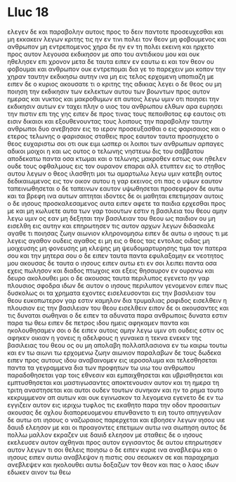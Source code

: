 # Lluc 18
ελεγεν δε και παραβολην αυτοις προς το δειν παντοτε προσευχεσθαι και μη εκκακειν
λεγων κριτης τις ην εν τινι πολει τον θεον μη φοβουμενος και ανθρωπον μη εντρεπομενος
χηρα δε ην εν τη πολει εκεινη και ηρχετο προς αυτον λεγουσα εκδικησον με απο του αντιδικου μου
και ουκ ηθελησεν επι χρονον μετα δε ταυτα ειπεν εν εαυτω ει και τον θεον ου φοβουμαι και ανθρωπον ουκ εντρεπομαι
δια γε το παρεχειν μοι κοπον την χηραν ταυτην εκδικησω αυτην ινα μη εις τελος ερχομενη υποπιαζη με
ειπεν δε ο κυριος ακουσατε τι ο κριτης της αδικιας λεγει
ο δε θεος ου μη ποιηση την εκδικησιν των εκλεκτων αυτου των βοωντων προς αυτον ημερας και νυκτος και μακροθυμων επ αυτοις
λεγω υμιν οτι ποιησει την εκδικησιν αυτων εν ταχει πλην ο υιος του ανθρωπου ελθων αρα ευρησει την πιστιν επι της γης
ειπεν δε προς τινας τους πεποιθοτας εφ εαυτοις οτι εισιν δικαιοι και εξουθενουντας τους λοιπους την παραβολην ταυτην
ανθρωποι δυο ανεβησαν εις το ιερον προσευξασθαι ο εις φαρισαιος και ο ετερος τελωνης
ο φαρισαιος σταθεις προς εαυτον ταυτα προσηυχετο ο θεος ευχαριστω σοι οτι ουκ ειμι ωσπερ οι λοιποι των ανθρωπων αρπαγες αδικοι μοιχοι η και ως ουτος ο τελωνης
νηστευω δις του σαββατου αποδεκατω παντα οσα κτωμαι
και ο τελωνης μακροθεν εστως ουκ ηθελεν ουδε τους οφθαλμους εις τον ουρανον επαραι αλλ ετυπτεν εις το στηθος αυτου λεγων ο θεος ιλασθητι μοι τω αμαρτωλω
λεγω υμιν κατεβη ουτος δεδικαιωμενος εις τον οικον αυτου η γαρ εκεινος οτι πας ο υψων εαυτον ταπεινωθησεται ο δε ταπεινων εαυτον υψωθησεται
προσεφερον δε αυτω και τα βρεφη ινα αυτων απτηται ιδοντες δε οι μαθηται επετιμησαν αυτοις
ο δε ιησους προσκαλεσαμενος αυτα ειπεν αφετε τα παιδια ερχεσθαι προς με και μη κωλυετε αυτα των γαρ τοιουτων εστιν η βασιλεια του θεου
αμην λεγω υμιν ος εαν μη δεξηται την βασιλειαν του θεου ως παιδιον ου μη εισελθη εις αυτην
και επηρωτησεν τις αυτον αρχων λεγων διδασκαλε αγαθε τι ποιησας ζωην αιωνιον κληρονομησω
ειπεν δε αυτω ο ιησους τι με λεγεις αγαθον ουδεις αγαθος ει μη εις ο θεος
τας εντολας οιδας μη μοιχευσης μη φονευσης μη κλεψης μη ψευδομαρτυρησης τιμα τον πατερα σου και την μητερα σου
ο δε ειπεν ταυτα παντα εφυλαξαμην εκ νεοτητος μου
ακουσας δε ταυτα ο ιησους ειπεν αυτω ετι εν σοι λειπει παντα οσα εχεις πωλησον και διαδος πτωχοις και εξεις θησαυρον εν ουρανω και δευρο ακολουθει μοι
ο δε ακουσας ταυτα περιλυπος εγενετο ην γαρ πλουσιος σφοδρα
ιδων δε αυτον ο ιησους περιλυπον γενομενον ειπεν πως δυσκολως οι τα χρηματα εχοντες εισελευσονται εις την βασιλειαν του θεου
ευκοπωτερον γαρ εστιν καμηλον δια τρυμαλιας ραφιδος εισελθειν η πλουσιον εις την βασιλειαν του θεου εισελθειν
ειπον δε οι ακουσαντες και τις δυναται σωθηναι
ο δε ειπεν τα αδυνατα παρα ανθρωποις δυνατα εστιν παρα τω θεω
ειπεν δε πετρος ιδου ημεις αφηκαμεν παντα και ηκολουθησαμεν σοι
ο δε ειπεν αυτοις αμην λεγω υμιν οτι ουδεις εστιν ος αφηκεν οικιαν η γονεις η αδελφους η γυναικα η τεκνα ενεκεν της βασιλειας του θεου
ος ου μη απολαβη πολλαπλασιονα εν τω καιρω τουτω και εν τω αιωνι τω ερχομενω ζωην αιωνιον
παραλαβων δε τους δωδεκα ειπεν προς αυτους ιδου αναβαινομεν εις ιεροσολυμα και τελεσθησεται παντα τα γεγραμμενα δια των προφητων τω υιω του ανθρωπου
παραδοθησεται γαρ τοις εθνεσιν και εμπαιχθησεται και υβρισθησεται και εμπτυσθησεται
και μαστιγωσαντες αποκτενουσιν αυτον και τη ημερα τη τριτη αναστησεται
και αυτοι ουδεν τουτων συνηκαν και ην το ρημα τουτο κεκρυμμενον απ αυτων και ουκ εγινωσκον τα λεγομενα
εγενετο δε εν τω εγγιζειν αυτον εις ιεριχω τυφλος τις εκαθητο παρα την οδον προσαιτων
ακουσας δε οχλου διαπορευομενου επυνθανετο τι ειη τουτο
απηγγειλαν δε αυτω οτι ιησους ο ναζωραιος παρερχεται
και εβοησεν λεγων ιησου υιε δαυιδ ελεησον με
και οι προαγοντες επετιμων αυτω ινα σιωπηση αυτος δε πολλω μαλλον εκραζεν υιε δαυιδ ελεησον με
σταθεις δε ο ιησους εκελευσεν αυτον αχθηναι προς αυτον εγγισαντος δε αυτου επηρωτησεν αυτον
λεγων τι σοι θελεις ποιησω ο δε ειπεν κυριε ινα αναβλεψω
και ο ιησους ειπεν αυτω αναβλεψον η πιστις σου σεσωκεν σε
και παραχρημα ανεβλεψεν και ηκολουθει αυτω δοξαζων τον θεον και πας ο λαος ιδων εδωκεν αινον τω θεω
